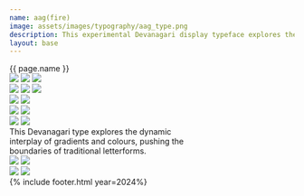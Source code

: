 ```yaml
---
name: aag(fire)
image: assets/images/typography/aag_type.png
description: This experimental Devanagari display typeface explores the dynamic interplay of gradients and colours, pushing the boundaries of traditional letterforms.
layout: base
---
```

<div class="lg:text-[96px] md:text-[96px] text-[50px] flex justify-center items-center min-h-[145px] italic mb-20">
    {{ page.name }}
</div>
<div class="max-w-screen">
    <div class="relative z-1">
        <div class="flex flex-row bg-scroll-right rotate-10">
            <img class="object-contain w-[2000px]" src="{{site.baseurl}}/assets/images/typography/website_aag strips-62.png">
            <img class="object-contain w-[2000px]" src="{{site.baseurl}}/assets/images/typography/website_aag strips-62.png">
            <img class="object-contain w-[2000px]" src="{{site.baseurl}}/assets/images/typography/website_aag strips-62.png">
        </div>
    </div>
    <div class="relative z-2">
        <div class="flex flex-row bg-scroll-left -rotate-10 -translate-y-[100px] xl:-translate-y-[200px] -translate-x-[50px] z-2">
            <img class="object-contain w-[2000px]" src="{{site.baseurl}}/assets/images/typography/website_aag strips-61.png">
            <img class="object-contain w-[2000px]" src="{{site.baseurl}}/assets/images/typography/website_aag strips-61.png">
            <img class="object-contain w-[2000px]" src="{{site.baseurl}}/assets/images/typography/website_aag strips-61.png">
        </div>
    </div>
    <div class="relative">
        <div class="flex flex-row bg-scroll-right xl:-translate-y-[100px] -translate-y-[50px]">
            <img class="object-scale-down w-[2000px]" src="{{site.baseurl}}/assets/images/typography/website_aag strips-63.png">
            <img class="object-contain w-[2000px]" src="{{site.baseurl}}/assets/images/typography/website_aag strips-63.png">
        </div>
    </div>
    <div class="flex flex-row bg-scroll-left rotate-3">
        <img class="object-scale-down w-[2000px]" src="{{site.baseurl}}/assets/images/typography/website_aag strips-64.png">
        <img class="object-contain w-[2000px]" src="{{site.baseurl}}/assets/images/typography/website_aag strips-64.png">
    </div>
    <div class="flex flex-row bg-scroll-right -rotate-10 -translate-y-[100px]">
        <img class="object-scale-down w-[2000px]" src="{{site.baseurl}}/assets/images/typography/website_aag strips-65.png">
        <img class="object-contain w-[2000px] " src="{{site.baseurl}}/assets/images/typography/website_aag strips-65.png">
    </div>
</div>
<div class="text-[36px] h-[200px] flex justify-center items-center leading-10 text-center my-20">
    This Devanagari type explores the dynamic<br>interplay of gradients and colours, pushing the<br>boundaries of traditional letterforms.
</div>
<div class="w-full h-fit lg:px-20 px-5 font-[Instrument_Serif] text-white overflow-hidden mb-20">
    <div class="grid grid-cols-2 md:grid-rows-1 grid-rows-2 gap-5">
        <div class="md:col-span-1 col-span-2 rounded-3xl overflow-hidden relative hover:cursor-pointer image-switch i1">
            <img class="relative object-scale-down" src="{{site.baseurl}}/assets/images/typography/website_23.png">
            <img class="absolute top-0 left-0 object-scale-down" src="{{site.baseurl}}/assets/images/typography/website_59.png">
        </div>
        <div class="md:col-span-1 col-span-2 rounded-3xl overflow-hidden relative hover:cursor-pointer image-switch i2">
            <img class="relative object-scale-down opacity-0" src="{{site.baseurl}}/assets/images/typography/website_59.png">
            <img class="absolute top-0 left-0 object-scale-down opacity-0" src="{{site.baseurl}}/assets/images/typography/website_23.png">
        </div>
    </div>
</div>
{% include footer.html year=2024%}
